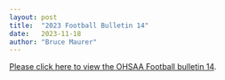 ```yaml
---
layout: post
title:  "2023 Football Bulletin 14"
date:   2023-11-18
author: "Bruce Maurer"
---
```


[Please click here to view the OHSAA Football bulletin
14](https://storage.googleapis.com/ohsaa-websites/bulletins/2023/2023%20Bulletin%20Week%2014.pdf).
